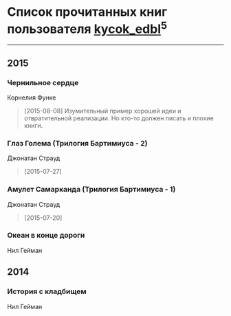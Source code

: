 # Список прочитанных книг пользователя [kycok_edbl](http://vk.com/id26415789)<sup>5</sup>
---

## 2015

### Чернильное сердце
Корнелия Функе
> [2015-08-08] Изумительный пример хорошей идеи и отвратительной реализации. Но кто-то должен писать и плохие книги.


### Глаз Голема (Трилогия Бартимиуса - 2)
Джонатан Страуд
> [2015-07-27] 


### Амулет Самарканда (Трилогия Бартимиуса - 1)
Джонатан Страуд
> [2015-07-20] 


### Океан в конце дороги
Нил Гейман



## 2014

### История с кладбищем
Нил Гейман



